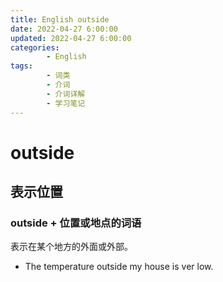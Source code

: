```yaml
---
title: English outside
date: 2022-04-27 6:00:00
updated: 2022-04-27 6:00:00
categories:
        - English
tags:
        - 词类
        - 介词
        - 介词详解
        - 学习笔记
---
```


# outside

## 表示位置

### outside + 位置或地点的词语

表示在某个地方的外面或外部。

- The temperature outside my house is ver low.